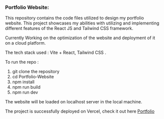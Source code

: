 ### Portfolio Website: ###

This repository contains the code files utilized to design my portfolio website. This project showcases my abilities with utilizing and implementing different features of the React JS and Tailwind CSS framework.

Currently Working on the optimization of the website and deployment of it on a cloud platform.

The tech stack used : Vite + React, Tailwind CSS . 

To run the repo :
1) git clone the repository
2) cd Portfolio-Website
3) npm install
4) npm run build
5) npm run dev

The website will be loaded on localhost server in the local machine.

The project is successfully deployed on Vercel, check it out here <a href="https://gokulmallem.vercel.app/" target="_blank" > Portfolio </a>



